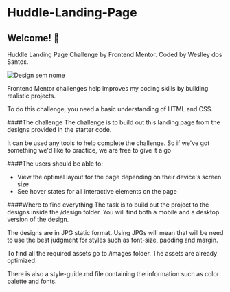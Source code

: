# Huddle-Landing-Page
## Welcome! 👋

Huddle Landing Page Challenge by Frontend Mentor. Coded by Weslley dos Santos.

![Design sem nome](https://user-images.githubusercontent.com/48526020/140613929-e95c8f6b-8c85-486c-bd55-a2f8105325b9.jpg)

Frontend Mentor challenges help improves my coding skills by building realistic projects.

To do this challenge, you need a basic understanding of HTML and CSS.

####The challenge
The challenge is to build out this landing page from the designs provided in the starter code.

It can be used any tools to help complete the challenge. So if we've got something we'd like to practice, we are free to give it a go

####The users should be able to:

- View the optimal layout for the page depending on their device's screen size
- See hover states for all interactive elements on the page

####Where to find everything
The task is to build out the project to the designs inside the /design folder. You will find both a mobile and a desktop version of the design.

The designs are in JPG static format. Using JPGs will mean that will be need to use the best judgment for styles such as font-size, padding and margin.

To find all the required assets go to /images folder. The assets are already optimized.

There is also a style-guide.md file containing the information such as color palette and fonts.
